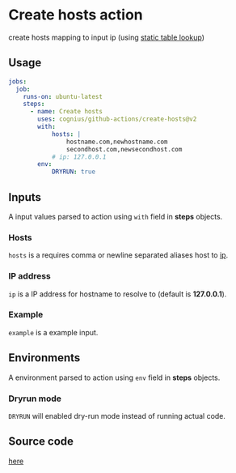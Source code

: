 # Create hosts action

create hosts mapping to input ip (using [static table lookup][hosts.5-manpage])

[hosts.5-manpage]: https://www.man7.org/linux/man-pages/man5/hosts.5.html

## Usage

```yaml
jobs:
  job:
    runs-on: ubuntu-latest
    steps:
      - name: Create hosts
        uses: cognius/github-actions/create-hosts@v2
        with:
            hosts: |
                hostname.com,newhostname.com
                secondhost.com,newsecondhost.com
            # ip: 127.0.0.1
        env:
            DRYRUN: true
```

## Inputs

A input values parsed to action using `with` field in **steps** objects.

### Hosts

`hosts` is a requires comma or newline separated aliases host to [ip](#ip-address).

### IP address

`ip` is a IP address for hostname to resolve to (default is **127.0.0.1**).

### Example

`example` is a example input.

## Environments

A environment parsed to action using `env` field in **steps** objects.

### Dryrun mode

`DRYRUN` will enabled dry-run mode instead of running actual code.

## Source code

[here](https://github.com/cognius/github-actions/tree/v2/.actions/src/create-hosts)
